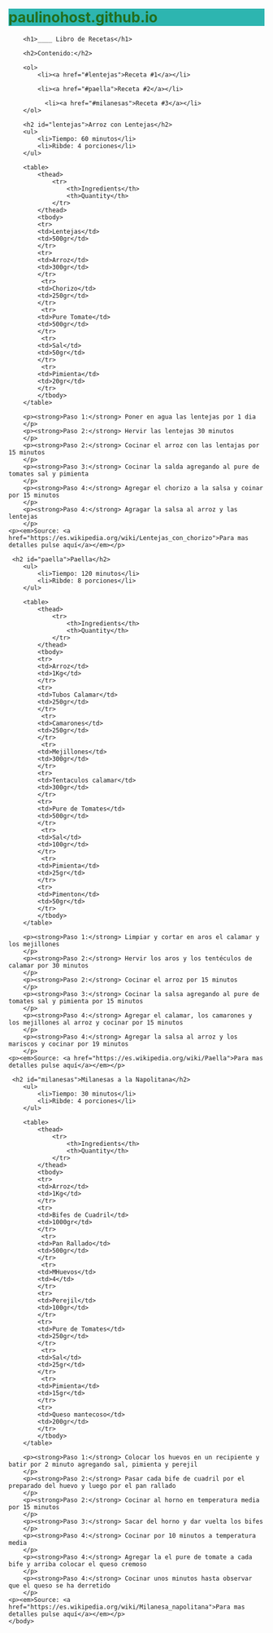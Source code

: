 # paulinohost.github.io
<html>
    <head>
        <title>Derivado de "Proyecto: libro de recetas"</title>
        <meta charset="utf-8">
        <style>
        h1 {
            color:rgb(35, 110, 30);
            background-color:rgb(45, 181, 176);
        }
        h2 {
            color:rgb(200,100,50);
            background-color:rgb(196, 209, 132);
        }
        #lentejas{
            color:red;
        }
        #paella{
            color:rgb(76, 50, 209);
        }
        #milanesas{
            color:magenta;
        }
        </style>
    </head>
    <body>
       
        <h1>____ Libro de Recetas</h1>
        
        <h2>Contenido:</h2>
        
        <ol>
            <li><a href="#lentejas">Receta #1</a></li>
            
            <li><a href="#paella">Receta #2</a></li>
            
              <li><a href="#milanesas">Receta #3</a></li>
        </ol>
        
        <h2 id="lentejas">Arroz con Lentejas</h2>
        <ul>
            <li>Tiempo: 60 minutos</li>
            <li>Ribde: 4 porciones</li>
        </ul>
        
        <table>
            <thead>
                <tr>
                    <th>Ingredients</th>
                    <th>Quantity</th>
                </tr>
            </thead>
            <tbody>
            <tr>
            <td>Lentejas</td>
            <td>500gr</td>
            </tr>
            <tr>
            <td>Arroz</td>
            <td>300gr</td>
            </tr>
             <tr>
            <td>Chorizo</td>
            <td>250gr</td>
            </tr>
             <tr>
            <td>Pure Tomate</td>
            <td>500gr</td>
            </tr>
             <tr>
            <td>Sal</td>
            <td>50gr</td>
            </tr>
             <tr>
            <td>Pimienta</td>
            <td>20gr</td>
            </tr>
            </tbody>
        </table>
        
        <p><strong>Paso 1:</strong> Poner en agua las lentejas por 1 dia
        </p>
        <p><strong>Paso 2:</strong> Hervir las lentejas 30 minutos
        </p>
        <p><strong>Paso 2:</strong> Cocinar el arroz con las lentajas por 15 minutos
        </p>
        <p><strong>Paso 3:</strong> Cocinar la salda agregando al pure de tomates sal y pimienta
        </p>
        <p><strong>Paso 4:</strong> Agregar el chorizo a la salsa y coinar por 15 minutos
        </p>
        <p><strong>Paso 4:</strong> Agragar la salsa al arroz y las lentejas
        </p>
    <p><em>Source: <a href="https://es.wikipedia.org/wiki/Lentejas_con_chorizo">Para mas detalles pulse aquí</a></em></p>
    
     <h2 id="paella">Paella</h2>
        <ul>
            <li>Tiempo: 120 minutos</li>
            <li>Ribde: 8 porciones</li>
        </ul>
        
        <table>
            <thead>
                <tr>
                    <th>Ingredients</th>
                    <th>Quantity</th>
                </tr>
            </thead>
            <tbody>
            <tr>
            <td>Arroz</td>
            <td>1Kg</td>
            </tr>
            <tr>
            <td>Tubos Calamar</td>
            <td>250gr</td>
            </tr>
             <tr>
            <td>Camarones</td>
            <td>250gr</td>
            </tr>
             <tr>
            <td>Mejillones</td>
            <td>300gr</td>
            </tr>
            <tr>
            <td>Tentaculos calamar</td>
            <td>300gr</td>
            </tr>
            <tr>
            <td>Pure de Tomates</td>
            <td>500gr</td>
            </tr>
             <tr>
            <td>Sal</td>
            <td>100gr</td>
            </tr>
             <tr>
            <td>Pimienta</td>
            <td>25gr</td>
            </tr>
            <tr>
            <td>Pimenton</td>
            <td>50gr</td>
            </tr>
            </tbody>
        </table>
        
        <p><strong>Paso 1:</strong> Limpiar y cortar en aros el calamar y los mejillones
        </p>
        <p><strong>Paso 2:</strong> Hervir los aros y los tentéculos de calamar por 30 minutos
        </p>
        <p><strong>Paso 2:</strong> Cocinar el arroz por 15 minutos
        </p>
        <p><strong>Paso 3:</strong> Cocinar la salsa agregando al pure de tomates sal y pimienta por 15 minutos
        </p>
        <p><strong>Paso 4:</strong> Agregar el calamar, los camarones y los mejillones al arroz y cocinar por 15 minutos
        </p>
        <p><strong>Paso 4:</strong> Agregar la salsa al arroz y los mariscos y cocinar por 19 minutos
        </p>
    <p><em>Source: <a href="https://es.wikipedia.org/wiki/Paella">Para mas detalles pulse aquí</a></em></p>
    
     <h2 id="milanesas">Milanesas a la Napolitana</h2>
        <ul>
            <li>Tiempo: 30 minutos</li>
            <li>Ribde: 4 porciones</li>
        </ul>
        
        <table>
            <thead>
                <tr>
                    <th>Ingredients</th>
                    <th>Quantity</th>
                </tr>
            </thead>
            <tbody>
            <tr>
            <td>Arroz</td>
            <td>1Kg</td>
            </tr>
            <tr>
            <td>Bifes de Cuadril</td>
            <td>1000gr</td>
            </tr>
             <tr>
            <td>Pan Rallado</td>
            <td>500gr</td>
            </tr>
             <tr>
            <td>MHuevos</td>
            <td>4</td>
            </tr>
            <tr>
            <td>Perejil</td>
            <td>100gr</td>
            </tr>
            <tr>
            <td>Pure de Tomates</td>
            <td>250gr</td>
            </tr>
             <tr>
            <td>Sal</td>
            <td>25gr</td>
            </tr>
             <tr>
            <td>Pimienta</td>
            <td>15gr</td>
            </tr>
            <tr>
            <td>Queso mantecoso</td>
            <td>200gr</td>
            </tr>
            </tbody>
        </table>
        
        <p><strong>Paso 1:</strong> Colocar los huevos en un recipiente y batir por 2 minuto agregando sal, pimienta y perejil
        </p>
        <p><strong>Paso 2:</strong> Pasar cada bife de cuadril por el preparado del huevo y luego por el pan rallado
        </p>
        <p><strong>Paso 2:</strong> Cocinar al horno en temperatura media por 15 minutos
        </p>
        <p><strong>Paso 3:</strong> Sacar del horno y dar vuelta los bifes
        </p>
        <p><strong>Paso 4:</strong> Cocinar por 10 minutos a temperatura media
        </p>
        <p><strong>Paso 4:</strong> Agregar la el pure de tomate a cada bife y arriba colocar el queso cremoso
        </p>
        <p><strong>Paso 4:</strong> Cocinar unos minutos hasta observar que el queso se ha derretido
        </p>
    <p><em>Source: <a href="https://es.wikipedia.org/wiki/Milanesa_napolitana">Para mas detalles pulse aquí</a></em></p>
    </body>
</html>
